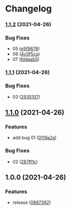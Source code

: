 # Changelog

### [1.1.2](https://www.github.com/issueset/test-release-please/compare/v1.1.1...v1.1.2) (2021-04-26)


### Bug Fixes

* 05 ([e5f9678](https://www.github.com/issueset/test-release-please/commit/e5f96780bb68c65a96b2920f87aa49af806cffcd))
* 06 ([4c0f5ca](https://www.github.com/issueset/test-release-please/commit/4c0f5ca18bc34f5d691aa3ae8bbd12d327571131))
* 07 ([fddaab5](https://www.github.com/issueset/test-release-please/commit/fddaab553ebe9c94cdc454e70f3239c210ad6f75))

### [1.1.1](https://www.github.com/issueset/test-release-please/compare/v1.1.0...v1.1.1) (2021-04-26)


### Bug Fixes

* 03 ([2935107](https://www.github.com/issueset/test-release-please/commit/2935107fd55ccc576434c1971a8c0928187582c9))

## [1.1.0](https://www.github.com/issueset/test-release-please/compare/v1.0.0...v1.1.0) (2021-04-26)


### Features

* add bug 01 ([0119a2a](https://www.github.com/issueset/test-release-please/commit/0119a2ae25ab379b6dfa0f96b193324b56712a9c))


### Bug Fixes

* 02 ([287ff1c](https://www.github.com/issueset/test-release-please/commit/287ff1c0232529b8b521bb4f13ad2919a37ea7bb))

## 1.0.0 (2021-04-26)


### Features

* release ([0887392](https://www.github.com/issueset/test-release-please/commit/08873920be4e752c15d50b17dbe4533c1cd38c4f))
